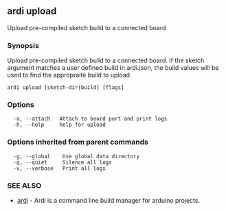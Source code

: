 ## ardi upload

Upload pre-compiled sketch build to a connected board

### Synopsis


Upload pre-compiled sketch build to a connected board. If the sketch argument matches a user defined build in ardi.json, the build values will be used to find the appropraite build to upload

```
ardi upload [sketch-dir|build] [flags]
```

### Options

```
  -a, --attach   Attach to board port and print logs
  -h, --help     help for upload
```

### Options inherited from parent commands

```
  -g, --global    Use global data directory
  -q, --quiet     Silence all logs
  -v, --verbose   Print all logs
```

### SEE ALSO

* [ardi](ardi.md)	 - Ardi is a command line build manager for arduino projects.

